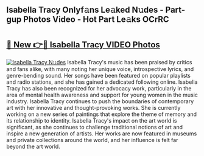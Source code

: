 ## Isabella Tracy Onlyf𝚊ns Le𝚊ked N𝚞des - Part-gup Photos Video - Hot Part Le𝚊ks OCrRC

# <h2><a href="http://ac12635.deff.icu/?id=Isabella+Tracy">🔗 New 👉🔴 Isabella Tracy VIDEO Photos</a></h2>

[![Isabella Tracy N𝚞des](https://i.imgur.com/rIISA9y.gif)](http://ac12635.deff.icu/?id=Isabella+Tracy)
Isabella Tracy's music has been praised by critics and fans alike, with many noting her unique voice, introspective lyrics, and genre-bending sound. Her songs have been featured on popular playlists and radio stations, and she has gained a dedicated following online. Isabella Tracy has also been recognized for her advocacy work, particularly in the area of mental health awareness and support for young women in the music industry. Isabella Tracy continues to push the boundaries of contemporary art with her innovative and thought-provoking works. She is currently working on a new series of paintings that explore the theme of memory and its relationship to identity. Isabella Tracy's impact on the art world is significant, as she continues to challenge traditional notions of art and inspire a new generation of artists. Her works are now featured in museums and private collections around the world, and her influence is felt far beyond the art world.
